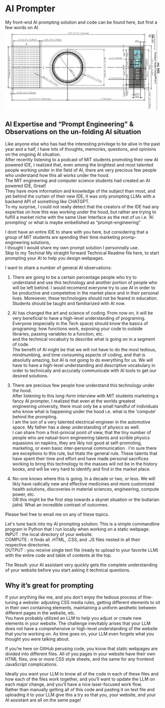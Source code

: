# AI Prompter
My front-end AI prompting solution and code can be found here, but first a few words on AI
![](ReadMe_Files/hall9000.jpg)


## AI Expertise and “Prompt Engineering” & Observations on the un-folding AI situation
Like anyone else who has had the interesting privilege to be alive in the past year and a half, I have lots of thoughts, memories, questions, and opinions on the ongoing AI situation. \
After recently listening to a podcast of MIT students promoting their new AI powered IDE, I realized that, even among the brightest and most talented people working under in the field of AI, there are very precious few people who understand how this all works under the hood. \
The MIT engineering and computer science students had created an AI powered IDE, Great! \
They have more information and knowledge of the subject than most, and yet behind the curtain of their new IDE, it was only prompting LLMs with a backend API of something like CHATGPT. \
To my surprise, I could not really detect that the creators of the IDE had any expertise on how this was working under the hood, but rather are trying to fulfill a market niche with the same User Interface as the rest of us i.e. ‘AI prompting’ or what is maybe embellished as “prompt-engineering”

I dont have an entire IDE to share with you here, but considering that a group of MIT students are spending their time marketing promp-engineering solutions, \
I thought I would share my own prompt solution I personnally use. \
Skip to my Techinal My straight forward Technical Readme file here, to start prompting your AI to help you design webpages.

I want to share a number of general AI observations:
1) There are going to be a certain percentage people who try to understand and use this technology and another portion of people who will be left behind.  I would recomend everyone try to use AI in order to be productive and competetive in the market place and in their personal lives.  Moreoever, these technologies should not be feared in education.  Students should be taught and familiarized with AI now.
2) AI has changed the art and science of coding.  From now on, it will be very beneficial to have a high-level understanding of programing.  Everyone (especially in the Tech space) should know the basics of programing: how functions work, exposing your code to outside libraries, passing variables to a function, etc. \
and the technical vocabulry to describe what is going on in a segment of code. \
The benefit of AI might be that we will not have to do the most tedious, mindnumbing, and time consuming aspects of coding, and that is absolutly amazing, but AI is not going to do everything for us. 
We will have to have a high-level understanding and descriptive vocabulary in order to technically and accuratly communicate with AI tools to get our desired solutions.  

4) There are precious few people how understand this technology under the hood. \
   After listening to this long-form interview with MIT students marketing a fancy AI prompter, I realized that even at the worlds greatest engineering university, there must only be a small handful of individuals who know what is happening under the hood i.e. what is the 'compute' behind the prompting. \
I am the son of a very talented electrical-engineer in the automotive space.  My father has a deep understanding of physics as well. \
I can share from a first-princial point of view, that the tiny number of people who are natual-born engineering talents and scrible physics equasions on napkins, they are likly not good at self-promoting, marketing, or even basic inter-personal communication .  I'm sure there are exceptions to this rule, but thats the general rule.  These talents that have spent their time and effort and have made personal sacrifices working to bring this technology to the masses will not be in the history books, and will be very hard to identify and find in the market place.

5) No-one knows where this is going.  In a decade or two, or less.  We will likly have radically new and effective medicines and more customized health solutions, discoveries in material sciences, engineering, compute power, etc. \
OR this might be the first step towards a skynet situation or the butlarian jiahd.  What an incredible contrast of outcomes.

Please feel free to email me on any of these topics. 

Let's tune back into my AI prompting solution:
This is a simple commandline program in Python that I run locally when working on a static webpage. \
INPUT : the local directory of your website. \
COMPUTE : it finds all .HTML, .CSS, and .JS files nested in all their respective directories. \
OUTPUT : you receive single text file (ready to upload to your favorite LLM) with the entire code and table of contents at the top.

The Result: your AI assistant very quickly gets the complete understanding of your website before you start asking it technical questions. 



## Why it’s great for prompting
If your anything like me, and you don’t enjoy the tedious process of fine-tuning a website: adjusting CSS media rules, getting different elements to sit in their own containing elements, maintaining a uniform aesthetic between different pages in the website, etc.\
You have probably utilized an LLM to help you adjust or create new elements in your website.  The challenge inevitably arises that your LLM does not have a comprehensive or high-level understanding of the website that you’re working on.  As time goes on, your LLM even forgets what you thought you were talking about. 

If you’re here on GitHub perusing code, you know that static webpages are divided into different files.  All of you pages in your website have their own HTML files, one or more CSS style sheets, and the same for any frontend JavaScript complications.  

Ideally you want your LLM to know all of the code in each of these files and how each of the files work together, and you’ll want to update the LLM on each major change, and you’ll have a nice laser-focused work flow. \
Rather than manually getting all of this code and pasting it on text file and uploading it to your LLM give this a try so that you, your website, and your AI assistant are all on the same page! 


